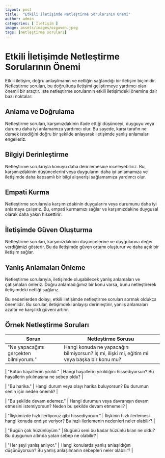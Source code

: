 ```yaml
---
layout: post
title:  "Etkili İletişimde Netleştirme Sorularının Önemi"
author: admin
categories: [ İletişim ]
image: assets/images/ozguven.jpeg
tags: [netleştirme soruları]
---
```


# Etkili İletişimde Netleştirme Sorularının Önemi

Etkili iletişim, doğru anlaşılmanın ve netliğin sağlandığı bir iletişim biçimidir. Netleştirme soruları, bu doğrultuda iletişimi geliştirmeye yardımcı olan önemli bir araçtır. İşte netleştirme sorularının etkili iletişimdeki önemine dair bazı noktalar:

## Anlama ve Doğrulama

Netleştirme soruları, karşımızdakinin ifade ettiği düşünceyi, duyguyu veya durumu daha iyi anlamamıza yardımcı olur. Bu sayede, karşı tarafın ne demek istediğini doğru bir şekilde anlayarak iletişimde yanlış anlamaları engelleriz.

## Bilgiyi Derinleştirme

Netleştirme sorularıyla konuyu daha derinlemesine inceleyebiliriz. Bu, karşımızdakinin düşüncelerini veya duygularını daha iyi anlamamıza ve iletişimde daha kapsamlı bir bilgi alışverişi sağlamamıza yardımcı olur.

## Empati Kurma

Netleştirme sorularıyla karşımızdakinin duygularını veya durumunu daha iyi anlamaya çalışırız. Bu, empati kurmamızı sağlar ve karşımızdakine duygusal olarak daha yakın hissettirir.

## İletişimde Güven Oluşturma

Netleştirme soruları, karşımızdakinin düşüncelerine ve duygularına değer verdiğimizi gösterir. Bu da iletişimde güven ortamı oluşturur ve daha açık bir iletişim sağlar.

## Yanlış Anlamaları Önleme

Netleştirme sorularıyla, iletişimde oluşabilecek yanlış anlamaları ve çatışmaları önleriz. Doğru anlamadığımız bir konu varsa, bunu netleştirerek iletişimdeki netliği sağlarız.

Bu nedenlerden dolayı, etkili iletişimde netleştirme soruları sormak oldukça önemlidir. Bu sorular, iletişimdeki anlayışı derinleştirir, yanlış anlamaları azaltır ve karşılıklı güveni artırır.

## Örnek Netleştirme Soruları

| Sorun                                                     | Netleştirme Sorusu                                                   |
|-----------------------------------------------------------|----------------------------------------------------------------------|
| "Ne yapacağımı gerçekten bilmiyorum."                     | Hangi konuda ne yapacağını bilmiyorsun? İş mi, ilişki mi, eğitim mi veya başka bir konu mu?  |

| "Bütün hayallerim yıkıldı."                               | Hangi hayallerin yıkıldığını hissediyorsun? Bu hayallerin yıkılmasına ne sebep oldu?  |

| "Bu harika."                                              | Hangi durum veya olayı harika buluyorsun? Bu durumun senin için neden önemli?  |

| "Bu şekilde devam edemez."                                | Hangi durumun veya davranışın devam etmesini istemiyorsun? Neden bu şekilde devam etmemeli?  |

| "İlişkimizde hızlı ilerliyoruz gibi hissediyorum."        | İlişkinin hızlı ilerlemesi hangi konuda endişe veriyor? Bu hızlı ilerlemenin nedenleri neler olabilir?  |

| "Bugün çok hüzünlüyüm."                                   | Bugünü seni bu kadar hüzünlü kılan ne oldu? Bu duygunun altında yatan sebep ne olabilir?  |

| "Her şeyi yanlış anlıyor."                                | Hangi konularda yanlış anlaşıldığını düşünüyorsun? Bu yanlış anlaşılmanın sebepleri neler olabilir?  |
